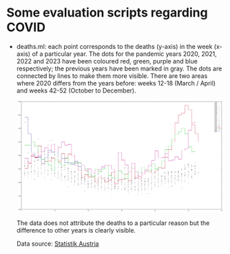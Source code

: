 Some evaluation scripts regarding COVID
===========

* deaths.ml: each point corresponds to the deaths (y-axis) in the week (x-axis) of a particular year.
  The dots for the pandemic years 2020, 2021, 2022 and 2023 have been coloured red, green, purple and blue respectively; the previous years have been marked in gray.
  The dots are connected by lines to make them more visible. There are two areas where 2020 differs from the years before:
  weeks 12-18 (March / April) and weeks 42-52 (October to December).
  
  ![graph of deaths per week per year](cov_woechentlich.png)
  
  The data does not attribute the deaths to a particular reason but the difference to other years is clearly visible.

  Data source: [Statistik Austria](https://data.statistik.gv.at/web/meta.jsp?dataset=OGD_gest_kalwo_GEST_KALWOCHE_100)
